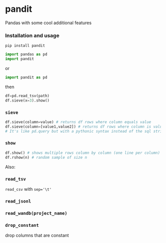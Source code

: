 # pandit
Pandas with some cool additional features

### Installation and usage
`pip install pandit`
```python
import pandas as pd
import pandit
```
or
```python
import pandit as pd
```
then
```python
df=pd.read_tsv(path)
df.sieve(x=3).show()
```

### `sieve`
```python
df.sieve(column=value) # returns df rows where column equals value
df.sieve(column=[value1,value2]) # returns df rows where column is value1 or value2
# It's like pd.query but with a pythonic syntax instead of the sql string.
```

### `show`
```python
df.show() # shows multiple rows column by column (one line per column) with nice formatting
df.rshow(n) # random sample of size n
```

Also:

### `read_tsv`
`read_csv` with `sep='\t'`
### `read_jsonl`
### `read_wandb(project_name)`
### `drop_constant`
drop columns that are constant
